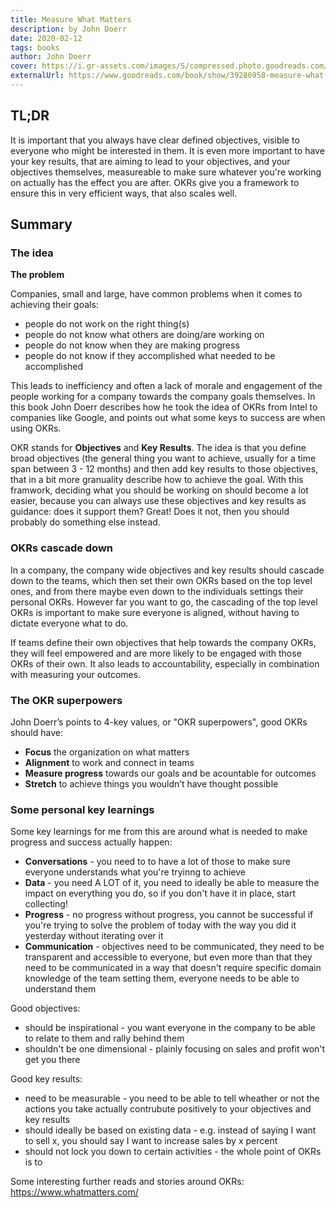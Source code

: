 ```yaml
---
title: Measure What Matters
description: by John Doerr
date: 2020-02-12
tags: books
author: John Doerr
cover: https://i.gr-assets.com/images/S/compressed.photo.goodreads.com/books/1521104315l/39286958._SY475_.jpg
externalUrl: https://www.goodreads.com/book/show/39286958-measure-what-matters
---
```


## TL;DR

It is important that you always have clear defined objectives, visible to everyone who might be interested in them. It is even more important to have your key results, that are aiming to lead to your objectives, and your objectives themselves, measureable to make sure whatever you're working on actually has the effect you are after. OKRs give you a framework to ensure this in very efficient ways, that also scales well.

## Summary

### The idea

**The problem**

Companies, small and large, have common problems when it comes to achieving their goals:

- people do not work on the right thing(s)
- people do not know what others are doing/are working on
- people do not know when they are making progress
- people do not know if they accomplished what needed to be accomplished

This leads to inefficiency and often a lack of morale and engagement of the people working for a company towards the company goals themselves. In this book John Doerr describes how he took the idea of OKRs from Intel to companies like Google, and points out what some keys to success are when using OKRs.

OKR stands for **Objectives** and **Key Results**. The idea is that you define broad objectives (the general thing you want to achieve, usually for a time span between 3 - 12 months) and then add key results to those objectives, that in a bit more granuality describe how to achieve the goal. With this framwork, deciding what you should be working on should become a lot easier, because you can always use these objectives and key results as guidance: does it support them? Great! Does it not, then you should probably do something else instead.

### OKRs cascade down

In a company, the company wide objectives and key results should cascade down to the teams, which then set their own OKRs based on the top level ones, and from there maybe even down to the individuals settings their personal OKRs. However far you want to go, the cascading of the top level OKRs is important to make sure everyone is aligned, without having to dictate everyone what to do.

If teams define their own objectives that help towards the company OKRs, they will feel empowered and are more likely to be engaged with those OKRs of their own. It also leads to accountability, especially in combination with measuring your outcomes.

### The OKR superpowers

John Doerr’s points to 4-key values, or "OKR superpowers", good OKRs should have:

- **Focus** the organization on what matters
- **Alignment** to work and connect in teams
- **Measure progress** towards our goals and be acountable for outcomes
- **Stretch** to achieve things you wouldn’t have thought possible

### Some personal key learnings

Some key learnings for me from this are around what is needed to make progress and success actually happen:

- **Conversations** - you need to to have a lot of those to make sure everyone understands what you're tryinng to achieve
- **Data** - you need A LOT of it, you need to ideally be able to measure the impact on everything you do, so if you don't have it in place, start collecting!
- **Progress** - no progress without progress, you cannot be successful if you're trying to solve the problem of today with the way you did it yesterday without iterating over it
- **Communication** - objectives need to be communicated, they need to be transparent and accessible to everyone, but even more than that they need to be communicated in a way that doesn't require specific domain knowledge of the team setting them, everyone needs to be able to understand them

Good objectives:

- should be inspirational - you want everyone in the company to be able to relate to them and rally behind them
- shouldn't be one dimensional - plainly focusing on sales and profit won't get you there

Good key results:

- need to be measurable - you need to be able to tell wheather or not the actions you take actually contrubute positively to your objectives and key results
- should ideally be based on existing data - e.g. instead of saying I want to sell x, you should say I want to increase sales by x percent
- should not lock you down to certain activities - the whole point of OKRs is to

Some interesting further reads and stories around OKRs: https://www.whatmatters.com/
